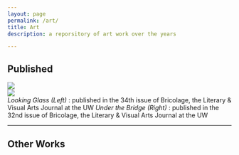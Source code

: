 ```yaml
---
layout: page
permalink: /art/
title: Art
description: a reporsitory of art work over the years

---
```


## Published 

<div class="row mt-3">
    <div class="col-sm mt-3 mt-md-0">
        <img class="img-fluid rounded z-depth-1" src="{{ site.baseurl }}/assets/img/looking-glass.jpg" data-zoomable>
    </div>
    <div class="col-sm mt-3 mt-md-0">
        <img class="img-fluid rounded z-depth-1" src="{{ site.baseurl }}/assets/img/bridge.jpg" data-zoomable>
    </div>
</div>
  <div class="caption">
    <i>Looking Glass (Left) </i>: published in the 34th issue of Bricolage, the Literary & Visual Arts Journal at the UW
    <i>Under the Bridge (Right) </i>: published in the 32nd issue of Bricolage, the Literary & Visual Arts Journal at the UW
</div>
<hr>

## Other Works

